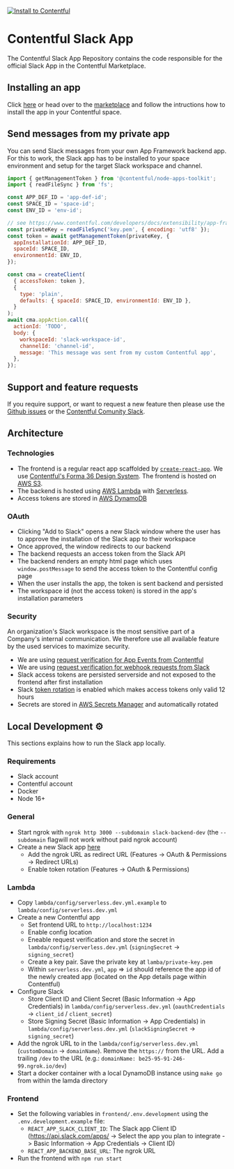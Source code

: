 [![Install to Contentful](https://www.ctfstatic.com/button/install-small.svg)](https://app.contentful.com/deeplink?link=apps&id=7ir40h24qLGSQWJ6JCS3sk)

# Contentful Slack App

The Contentful Slack App Repository contains the code responsible for the official Slack App in the Contentful Marketplace.

## Installing an app

Click [here](https://app.contentful.com/deeplink?link=apps&id=7ir40h24qLGSQWJ6JCS3sk) or head over to the [marketplace](https://www.contentful.com/marketplace/app/slack/) and follow the intructions how to install the app in your Contentful space.

## Send messages from my private app

You can send Slack messages from your own App Framework backend app. For this to work, the Slack app has to be installed to your space environment and setup for the target Slack workspace and channel.

```javascript
import { getManagementToken } from '@contentful/node-apps-toolkit';
import { readFileSync } from 'fs';

const APP_DEF_ID = 'app-def-id';
const SPACE_ID = 'space-id';
const ENV_ID = 'env-id';

// see https://www.contentful.com/developers/docs/extensibility/app-framework/app-keys/
const privateKey = readFileSync('key.pem', { encoding: 'utf8' });
const token = await getManagementToken(privateKey, {
  appInstallationId: APP_DEF_ID,
  spaceId: SPACE_ID,
  environmentId: ENV_ID,
});

const cma = createClient(
  { accessToken: token },
  {
    type: 'plain',
    defaults: { spaceId: SPACE_ID, environmentId: ENV_ID },
  }
);
await cma.appAction.call({
  actionId: 'TODO',
  body: {
    workspaceId: 'slack-workspace-id',
    channelId: 'channel-id',
    message: 'This message was sent from my custom Contentful app',
  },
});
```

## Support and feature requests

If you require support, or want to request a new feature then please use the [Github issues](https://github.com/contentful/slack-app/issues) or the [Contentful Comunity Slack](https://contentful.com/slack).

## Architecture

### Technologies

- The frontend is a regular react app scaffolded by [`create-react-app`](https://www.npmjs.com/package/create-contentful-app). We use [Contentful's Forma 36 Design System](https://f36.contentful.com/). The frontend is hosted on [AWS S3](https://aws.amazon.com/s3/).
- The backend is hosted using [AWS Lambda](https://aws.amazon.com/lambda/) with [Serverless](http://serverless.com/).
- Access tokens are stored in [AWS DynamoDB](https://aws.amazon.com/dynamodb)

### OAuth

- Clicking "Add to Slack" opens a new Slack window where the user has to approve the installation of the Slack app to their workspace
- Once approved, the window redirects to our backend
- The backend requests an access token from the Slack API
- The backend renders an empty html page which uses `window.postMessage` to send the access token to the Contentful config page
- When the user installs the app, the token is sent backend and persisted
- The workspace id (not the access token) is stored in the app's installation parameters

### Security

An organization's Slack workspace is the most sensitive part of a Company's internal communication. We therefore use all available feature by the used services to maximize security.

- We are using [request verification for App Events from Contentful](https://www.contentful.com/developers/docs/extensibility/app-framework/request-verification/)
- We are using [request verification for webhook requests from Slack](https://api.slack.com/authentication/verifying-requests-from-slack)
- Slack access tokens are persisted serverside and not exposed to the frontend after first installation
- Slack [token rotation](https://api.slack.com/authentication/rotation) is enabled which makes access tokens only valid 12 hours
- Secrets are stored in [AWS Secrets Manager](https://aws.amazon.com/secrets-manager/) and automatically rotated

## Local Development ⚙️

This sections explains how to run the Slack app locally.

### Requirements

- Slack account
- Contentful account
- Docker
- Node 16+

### General

- Start ngrok with `ngrok http 3000 --subdomain slack-backend-dev` (the `--subdomain` flagwill not work without paid ngrok account)
- Create a new Slack app [here](https://api.slack.com/apps)
  - Add the ngrok URL as redirect URL (Features -> OAuth & Permissions -> Redirect URLs)
  - Enable token rotation (Features -> OAuth & Permissions)

### Lambda

- Copy `lambda/config/serverless.dev.yml.example` to `lambda/config/serverless.dev.yml`
- Create a new Contentful app
  - Set frontend URL to `http://localhost:1234`
  - Enable config location
  - Eneable request verification and store the secret in `lambda/config/serverless.dev.yml` (`signingSecret` -> `signing_secret`)
  - Create a key pair. Save the private key at `lamba/private-key.pem`
  - Within `serverless.dev.yml`, `app` => `id` should reference the app id of the newly created app (located on the App details page within Contentful)
- Configure Slack
  - Store Client ID and Client Secret (Basic Information -> App Credentials) in `lambda/config/serverless.dev.yml` (`oauthCredentials` -> `client_id` / `client_secret`)
  - Store Signing Secret (Basic Information -> App Credentials) in `lambda/config/serverless.dev.yml` (`slackSigningSecret` -> `signing_secret`)
- Add the ngrok URL to in the `lambda/config/serverless.dev.yml` (`customDomain` -> `domainName`). Remove the `https://` from the URL. Add a trailing `/dev` to the URL (e.g.: `domainName: be25-95-91-246-99.ngrok.io/dev`)
- Start a docker container with a local DynamoDB instance using `make go` from within the lamda directory

### Frontend

- Set the following variables in `frontend/.env.development` using the `.env.development.example` file:
  - `REACT_APP_SLACK_CLIENT_ID`: The Slack app Client ID (https://api.slack.com/apps/ -> Select the app you plan to integrate -> Basic Information -> App Credentials -> Client ID)
  - `REACT_APP_BACKEND_BASE_URL`: The ngrok URL
- Run the frontend with `npm run start`